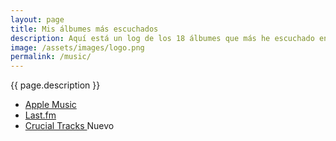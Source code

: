 ```yaml
---
layout: page
title: Mis álbumes más escuchados
description: Aquí está un log de los 18 álbumes que más he escuchado en los últimos 30 días (vía Last.fm).
image: /assets/images/logo.png
permalink: /music/
---
```


<p class="text-center">{{ page.description }}</p>

<ul class="list-inline mb-4 text-center">
    <li class="list-inline-item">
        <a class="btn btn-primary btn-sm" href="{{ site.apple_music_url}}" target="_blank" rel="me noopener noreferrer">
          <i class="fa-brands fa-apple"></i> Apple Music
        </a>
    </li>
    <li class="list-inline-item">
        <a class="btn btn-primary btn-sm" href="{{ site.lastfm_url}}" target="_blank" rel="me noopener noreferrer">
          <i class="fa-brands fa-lastfm"></i> Last.fm
        </a>
    </li>
    <li class="list-inline-item">
        <a class="btn btn-primary btn-sm" href="/music/crucial-tracks/">
          <i class="fa-solid fa-record-vinyl"></i> Crucial Tracks
        </a>
        <span class="badge badge-success">Nuevo</span>
    </li>
</ul>

<div class="row" id="lastfm-albums-grid"></div>

[1]: /music/crucial-tracks/

